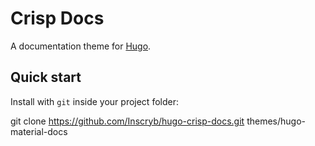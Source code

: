 # Crisp Docs

A documentation theme for [Hugo](https://gohugo.io).

## Quick start

Install with `git` inside your project folder:

git clone https://github.com/Inscryb/hugo-crisp-docs.git themes/hugo-material-docs
